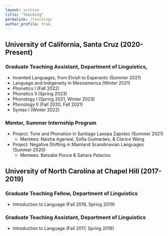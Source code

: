 ```yaml
---
layout: archive
title: "Teaching"
permalink: /teaching/
author_profile: true
---
```

<!-- 
{% include base_path %}

{% for post in site.teaching reversed %}
  {% include archive-single.html %}
{% endfor %} -->
## University of California, Santa Cruz (2020-Present)
### Graduate Teaching Assistant, Department of Linguistics,
- Invented Languages, from Elvish to Esperanto (Summer 2021)
- Language and Indigeneity in Mesoamerica (Winter 2021)
- Phonetics I (Fall 2022)
- Phonetics II (Spring 2023)
- Phonology I (Spring 2021, Winter 2023)
- Phonology II (Fall 2020, Fall 2021)
- Syntax I (Winter 2022)

### Mentor, Summer Internship Program

- Project: Tone and Phonation in Santiago Laxopa Zapotec (Summer 2021)
  - Mentees: Naisha Agarwal, Sofia Guimarães, & Clarice Wang
- Project: Negative Shifting in Mainland Scandinavian Languages (Summer 2020)
  - Mentees: Betsabe Ponce & Sahara Palacios

## University of North Carolina at Chapel Hill (2017-2019)
### Graduate Teaching Fellow, Department of Linguistics
- Introduction to Language (Fall 2018, Spring 2019)

### Graduate Teaching Assistant, Department of Linguistics
- Introduction to Language (Fall 2017, Spring 2018)
